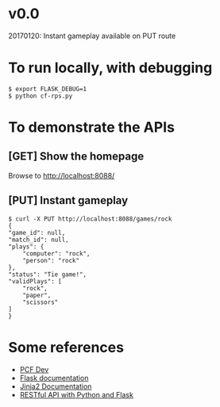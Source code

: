# v0.0
20170120: Instant gameplay available on PUT route

# To run locally, with debugging
    $ export FLASK_DEBUG=1
    $ python cf-rps.py

# To demonstrate the APIs
## [GET] Show the homepage
Browse to [http://localhost:8088/](http://localhost:8088/)

## [PUT] Instant gameplay
    $ curl -X PUT http://localhost:8088/games/rock
    {
    "game_id": null,
    "match_id": null,
    "plays": {
        "computer": "rock",
        "person": "rock"
    },
    "status": "Tie game!",
    "validPlays": [
        "rock",
        "paper",
        "scissors"
    ]
    }

# Some references
* [PCF Dev](http://pivotal.io/pcf-dev)
* [Flask documentation](http://flask.pocoo.org/docs/latest/)
* [Jinja2 Documentation](http://jinja.pocoo.org/docs)
* [RESTful API with Python and Flask](https://blog.miguelgrinberg.com/post/designing-a-restful-api-with-python-and-flask)
